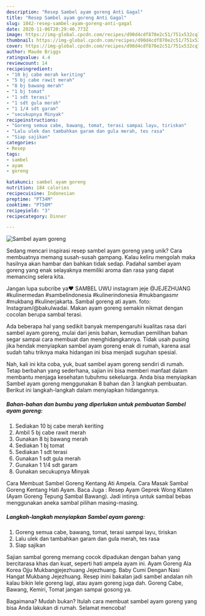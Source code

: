```yaml
---
description: "Resep Sambel ayam goreng Anti Gagal"
title: "Resep Sambel ayam goreng Anti Gagal"
slug: 1842-resep-sambel-ayam-goreng-anti-gagal
date: 2020-11-06T20:29:40.773Z
image: https://img-global.cpcdn.com/recipes/d90d4cdf870e2c51/751x532cq70/sambel-ayam-goreng-foto-resep-utama.jpg
thumbnail: https://img-global.cpcdn.com/recipes/d90d4cdf870e2c51/751x532cq70/sambel-ayam-goreng-foto-resep-utama.jpg
cover: https://img-global.cpcdn.com/recipes/d90d4cdf870e2c51/751x532cq70/sambel-ayam-goreng-foto-resep-utama.jpg
author: Maude Briggs
ratingvalue: 4.4
reviewcount: 14
recipeingredient:
- "10 bj cabe merah keriting"
- "5 bj cabe rawit merah"
- "8 bj bawang merah"
- "1 bj tomat"
- "1 sdt terasi"
- "1 sdt gula merah"
- "1 1/4 sdt garam"
- "secukupnya Minyak"
recipeinstructions:
- "Goreng semua cabe, bawang, tomat, terasi sampai layu, tiriskan"
- "Lalu ulek dan tambahkan garam dan gula merah, tes rasa"
- "Siap sajikan"
categories:
- Resep
tags:
- sambel
- ayam
- goreng

katakunci: sambel ayam goreng 
nutrition: 184 calories
recipecuisine: Indonesian
preptime: "PT34M"
cooktime: "PT58M"
recipeyield: "3"
recipecategory: Dinner

---
```



![Sambel ayam goreng](https://img-global.cpcdn.com/recipes/d90d4cdf870e2c51/751x532cq70/sambel-ayam-goreng-foto-resep-utama.jpg)

Sedang mencari inspirasi resep sambel ayam goreng yang unik? Cara membuatnya memang susah-susah gampang. Kalau keliru mengolah maka hasilnya akan hambar dan bahkan tidak sedap. Padahal sambel ayam goreng yang enak selayaknya memiliki aroma dan rasa yang dapat memancing selera kita.

Jangan lupa subcribe ya❤️ SAMBEL UWU instagram jeje @JEJEZHUANG #kulinermedan #sambelindonesia #kulinerindonesia #mukbangasmr #mukbang #kulinerjakarta. Sambal goreng ati ayam. foto: Instagram/@bakulwadai. Makan ayam goreng semakin nikmat dengan cocolan berupa sambal terasi.

Ada beberapa hal yang sedikit banyak mempengaruhi kualitas rasa dari sambel ayam goreng, mulai dari jenis bahan, kemudian pemilihan bahan segar sampai cara membuat dan menghidangkannya. Tidak usah pusing jika hendak menyiapkan sambel ayam goreng enak di rumah, karena asal sudah tahu triknya maka hidangan ini bisa menjadi suguhan spesial.


Nah, kali ini kita coba, yuk, buat sambel ayam goreng sendiri di rumah. Tetap berbahan yang sederhana, sajian ini bisa memberi manfaat dalam membantu menjaga kesehatan tubuhmu sekeluarga. Anda bisa menyiapkan Sambel ayam goreng menggunakan 8 bahan dan 3 langkah pembuatan. Berikut ini langkah-langkah dalam menyiapkan hidangannya.

<!--inarticleads1-->

##### Bahan-bahan dan bumbu yang diperlukan untuk pembuatan Sambel ayam goreng:

1. Sediakan 10 bj cabe merah keriting
1. Ambil 5 bj cabe rawit merah
1. Gunakan 8 bj bawang merah
1. Sediakan 1 bj tomat
1. Sediakan 1 sdt terasi
1. Gunakan 1 sdt gula merah
1. Gunakan 1 1/4 sdt garam
1. Gunakan secukupnya Minyak


Cara Membuat Sambel Goreng Kentang Ati Ampela. Cara Masak Sambal Goreng Kentang Hati Ayam. Baca Juga : Resep Ayam Geprek Wong Klaten (Ayam Goreng Tepung Sambal Bawang). Jadi intinya untuk sambal bebas menggunakan aneka sambal pilihan masing-masing. 

<!--inarticleads2-->

##### Langkah-langkah menyiapkan Sambel ayam goreng:

1. Goreng semua cabe, bawang, tomat, terasi sampai layu, tiriskan
1. Lalu ulek dan tambahkan garam dan gula merah, tes rasa
1. Siap sajikan


Sajian sambal goreng memang cocok dipadukan dengan bahan yang bercitarasa khas dan kuat, seperti hati ampela ayam ini. Ayam Goreng Ala Korea Ojju Mukbangjejezhuang Jejezhuang. Baby Cumi Dengan Nasi Hangat Mukbang Jejezhuang. Resep inini bakalan jadi sambel andalan nih kalau bikin lele goreng lagi, atau ayam goreng juga dah. Goreng Cabe, Bawang, Kemiri, Tomat jangan sampai gosong ya. 

Bagaimana? Mudah bukan? Itulah cara membuat sambel ayam goreng yang bisa Anda lakukan di rumah. Selamat mencoba!
